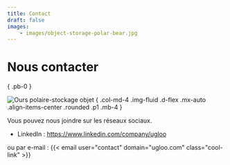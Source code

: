 ```yaml
---
title: Contact
draft: false
images:
    - images/object-storage-polar-bear.jpg
---
```


# Nous contacter
{ .pb-0 }

![Ours polaire-stockage objet](images/object-storage-polar-bear.jpg "[img]Ours polaire-stockage objet")
{ .col-md-4 .img-fluid .d-flex .mx-auto .align-items-center .rounded .p1 .mb-4 }

Vous pouvez nous joindre sur les réseaux sociaux.

- LinkedIn : https://www.linkedin.com/company/ugloo

ou par e-mail : {{< email user="contact" domain="ugloo.com" class="cool-link" >}}
